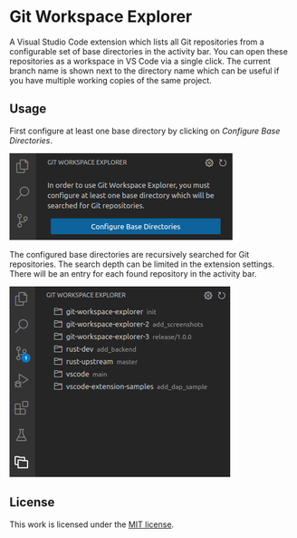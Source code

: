 # Git Workspace Explorer

A Visual Studio Code extension which lists all Git repositories from a configurable set of base directories in the activity bar.
You can open these repositories as a workspace in VS Code via a single click.
The current branch name is shown next to the directory name which can be useful if you have multiple working copies of the same project.

## Usage

First configure at least one base directory by clicking on *Configure Base Directories*.

![On first start](screenshot-first-start.png "On first start")

The configured base directories are recursively searched for Git repositories.
The search depth can be limited in the extension settings.
There will be an entry for each found repository in the activity bar.

![Sceenshot of the workspace explorer](screenshot-explorer.png "Screenshot of the workspace explorer")

## License

This work is licensed under the [MIT license](LICENSE.md).
